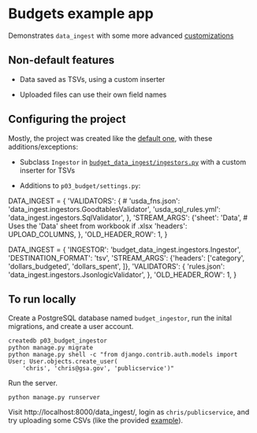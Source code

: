 
# Budgets example app

Demonstrates `data_ingest` with some more advanced [customizations](../../docs/custom.md)

## Non-default features

- Data saved as TSVs, using a custom inserter

- Uploaded files can use their own field names 

## Configuring the project

Mostly, the project was created like the [default one](default.md), with these
additions/exceptions:

- Subclass `Ingestor` in [`budget_data_ingest/ingestors.py`](budget_data_ingest/ingestors.py)
  with a custom inserter for TSVs
  
- Additions to `p03_budget/settings.py`:

DATA_INGEST = {
    'VALIDATORS': {
        # 'usda_fns.json': 'data_ingest.ingestors.GoodtablesValidator',
        'usda_sql_rules.yml': 'data_ingest.ingestors.SqlValidator',
    },
    'STREAM_ARGS': {'sheet': 'Data',  # Uses the 'Data' sheet from workbook if .xlsx
                    'headers': UPLOAD_COLUMNS, },
    'OLD_HEADER_ROW': 1,
}

DATA_INGEST = {
    'INGESTOR': 'budget_data_ingest.ingestors.Ingestor',
    'DESTINATION_FORMAT': 'tsv',
    'STREAM_ARGS': {'headers': ['category', 'dollars_budgeted', 'dollars_spent', ]},
    'VALIDATORS': {
        'rules.json': 'data_ingest.ingestors.JsonlogicValidator',
    },
    'OLD_HEADER_ROW': 1,
}

## To run locally

Create a PostgreSQL database named `budget_ingestor`, run the inital migrations, and
create a user account.

    createdb p03_budget_ingestor
    python manage.py migrate
    python manage.py shell -c "from django.contrib.auth.models import User; User.objects.create_user(
        'chris', 'chris@gsa.gov', 'publicservice')"

Run the server.

    python manage.py runserver

Visit http://localhost:8000/data_ingest/, login as `chris/publicservice`, and try uploading
some CSVs (like the provided [example](budget.csv)).
